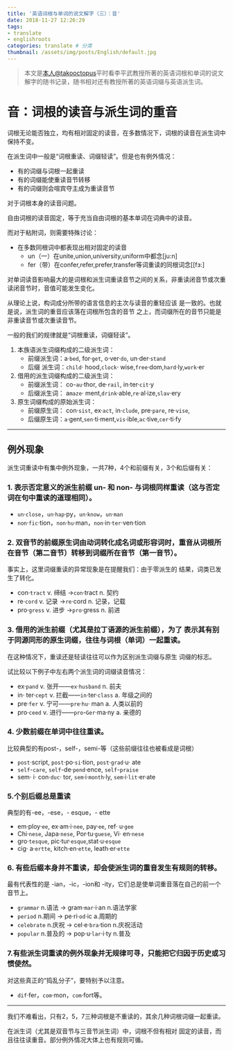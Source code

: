 ```yaml
---
title: '英语词根与单词的说文解字（三）：音'
date: 2018-11-27 12:26:29
tags: 
- translate
- englishroots
categories: translate # 分类
thumbnail: /assets/img/posts/English/default.jpg
---
```


>本文是[本人@takooctopus](https://takooctopus.github.io "たこ焼きのGITHUB")平时看李平武教授所著的英语词根和单词的说文解字的随书记录，随书相对还有教授所著的英语词缀与英语派生词。

# 音：词根的读音与派生词的重音

词根无论能否独立，均有相对固定的读音，在多数情况下，词根的读音在派生词中保持不变。

在派生词中一般是“词根重读、词缀轻读”。但是也有例外情况：
- 有的词缀与词根一起重读
- 有的词缀能使重读音节转移
- 有的词缀则会喧宾夺主成为重读音节

对于词根本身的读音问题。

自由词根的读音固定，等于充当自由词根的基本单词在词典中的读音。

而对于粘附词，则需要特殊讨论：
- 在多数同根词中都表现出相对固定的读音
  - un（一）在unite,union,university,uniform中都念[ju:n]
  - fer（带）在confer,refer,prefer,transfer等词重读的同根词念[[fɜ:]

对单词读音影响最大的是词根和派生词重读音节之间的关系，非重读闭音节或次重读闭音节时，音值可能发生变化。

从理论上说，构词成分所带的语言信息的主次与读音的重轻应该 是一致的。也就是说，派生词的重音应该落在词根所包含的音节 之上，而词缀所在的音节只能是非重读音节或次重读音节。

一般的我们的规律就是“词根重读，词缀轻读”。

1. 本族语派生词缀构成的二级派生词：
   - 前缀派生词：a·`bed`, for·`get`, o·ver·`do`, un·der·`stand` 
   - 后缀 派生词：`child`· hood,`clock`· wise,`free`·dom,`hard`·ly,`work`·er 
2. 借用的派生词缀构成的二级派生词：
   - 前缀派生词： co-`au`·thor, de·`rail`, in·ter·`cit`·y 
   - 后缀派生词： a`maze`· ment,`drink`·able,`re`·al·ize,`slav`·ery
3. 原生词缀构成的原始派生词： 
   - 前缀原生词： con·`sist`, ex·`act`, in·`clude`, pre·`pare`, re·`vise`, 
   - 后缀原生词：`a`·gent,`sen`·ti·ment,`vis`·ible,`ac`·tive,`cer`·ti·fy

****

## 例外现象

派生词重读中有集中例外现象，一共7种，4个和前缀有关，3个和后缀有关：

### 1. 表示否定意义的派生前缀 un- 和 non- 与词根同样重读（这与否定词在句中重读的道理相同）。 

  - `un`·`close`，`un`·`hap`·py，`un`·`know`，`un`·`man`
  - `non`·`fic`·tion，`non`·`hu`·man，`non`·in·`ter`·ven·tion

### 2. 双音节的前缀原生词由动词转化成名词或形容词时，重音从词根所在音节（第二音节）转移到词缀所在音节（第一音节）。 

事实上，这里词缀重读的异常现象是在提醒我们：由于零派生的 结果，词类已发生了转化。 

   - con·`tract` v. 缔结 →`con`·tract n. 契约 
   - re·`cord` v. 记录 →`re`·cord n. 记录，记载 
   - pro·`gress` v. 进步 →`pro`·gress n. 前进
 
### 3. 借用的派生前缀（尤其是拉丁语源的派生前缀），为了 表示其有别于同源同形的原生词缀，往往与词根（单词）一起重读。

在这种情况下，重读还是轻读往往可以作为区别派生词缀与原生 词缀的标志。

试比较以下例子中左右两个派生词的词缀读音情况： 

   - ex·`pand` v. 张开——`ex`·`husband` n. 前夫
   - in· ter·`cept` v. 拦截——`in`·ter·`class` a. 年级之间的
   - pre·`fer` v. 宁可——`pre`·`hu`· man a. 人类以前的
   - pro·`ceed` v. 进行——`pro`-`Ger`·ma·ny a. 亲德的

### 4. 少数前缀在单词中往往重读。 

比较典型的有post-，self-，semi-等（这些前缀往往也被看成是词根）

   - `post`·script, `post`·po·`si`·tion, `post`·`grad`·u· ate 
   - `self`-`care`, `self`-de·`pend`·ence, `self`-`praise` 
   - sem· i· con·`duc`· tor, `sem`·i·`month`·ly, `sem`·i·`lit`·er·ate

### 5.个别后缀总是重读

典型的有-ee，-ese，- esque，- ette

   - em·ploy·`ee`, ex·am·i·`nee`, pay·`ee`, ref· u·`gee` 
   - Chi·`nese`, Japa·`nese`, Por·tu·`guese`, Vi· en·`nese` 
   - gro·`tesque`, pic·tur·`esque`,stat·u·`esque` 
   - cig· a·`ertte`, kitch·en·`ette`, leath·er·`ette`

### 6. 有些后缀本身并不重读，却会使派生词的重音发生有规则的转移。

最有代表性的是 -ian，-ic，-ion和 -ity，它们总是使单词重音落在自己的前一个音节上。 

   - `grammar` n.语法 → gram·`mar`·i·an n.语法学家
   - `period` n.期间 → pe·ri·`od`·ic a.周期的 
   - `celebrate` n.庆祝 → cel·e·`bra`·tion n.庆祝活动 
   - `popular` n.普及的 → pop·u·`lar`·i·ty n.普及

### 7.有些派生词重读的例外现象并无规律可寻，只能把它归因于历史或习惯使然。 

对这些真正的“捣乱分子”，要特别予以注意。 

  - `dif`·fer，`com`·mon，`com`·fort等。

****

我们不难看出，只有2，5，7三种词根是不重读的，其余几种词根词缀一起重读。

在派生词（尤其是双音节与三音节派生词）中，词根不但有相对 固定的读音，而且往往读重音。部分例外情况大体上也有规则可循。










